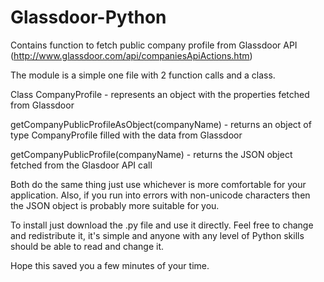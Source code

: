 # Glassdoor-Python
Contains function to fetch public company profile from Glassdoor API (http://www.glassdoor.com/api/companiesApiActions.htm)

The module is a simple one file with 2 function calls and a class.

Class CompanyProfile - represents an object with the properties fetched from Glassdoor

getCompanyPublicProfileAsObject(companyName) - returns an object of type CompanyProfile filled with the data from Glassdoor

getCompanyPublicProfile(companyName) - returns the JSON object fetched from the Glasdoor API call

Both do the same thing just use whichever is more comfortable for your application. Also, if you run into errors with non-unicode characters then the JSON object is probably more suitable for you.


To install just download the .py file and use it directly. Feel free to change and redistribute it, it's simple and anyone with any level of Python skills should be able to read and change it.

Hope this saved you a few minutes of your time.
